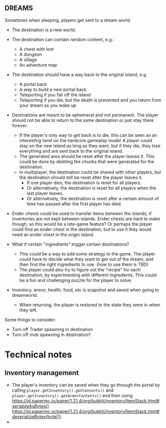 DREAMS
-------------
Sometimes when sleeping, players get sent to a dream world.
- The destination is a new world.
- The destination can contain random content, e.g.:
  - A chest with loot
  - A dungeon
  - A village
  - An adventure map

- The destination should have a way back to the original island, e.g.
    - A portal back
    - A way to build a new portal back
    - Teleporting if you fall off the island
    - Teleporting if you die, but the death is prevented and you return from your dream as you wake up

- Destinations are meant to be ephemeral and not permanent. The player should
  not be able to return to the same destination or just stay there forever.
  - If the player's only way to get back is to die, this can be seen as an interesting
    twist on the hardcore gameplay mode! A player could stay on the new island
    as long as they want, but if they die, they lose everything and are sent back
    to the original island.
  - The generated area should be reset after the player leaves it. This could be done
    by deleting the chunks that were generated for the destination.
  - In multiplayer, the destination could be shared with other players, but the
    destination should still be reset after the player leaves it.
    - If one player dies, the destination is reset for all players.
    - Or alternatively, the destination is reset for all players when the last player leaves.
    - Or alternatively, the destination is reset after a certain amount of time has passed
      after the first player has died.

- Ender chests could be used to transfer items between the islands, if inventories
  are not kept between islands. Ender chests are hard to make though, so this
  would be a late-game feature? Or perhaps the player could find an ender chest in
  the destination, but to use it they would need an ender chest in the origin island.
  
- What if certain "ingredients" trigger certain destinations?
  - This could be a way to add some strategy to the game. The player
      could have to decide what they want to get out of the dream, and then find the
      right ingredients to use. (how to use them is TBD)
  - The player could also try to figure out
      the "recipe" for each destination, by experimenting with different ingredients.
      This could be a fun and challenging puzzle for the player to solve.
 
- Inventory, armor, health, food, etc is snapshot and saved when going to dreamworld.
    - When returning, the player is restored to the state they were in when they left.

Some things to consider:
- Turn off Trader spawning in destination
- Turn off mob spawning in destination?
  

# Technical notes
## Inventory management
- The player's inventory can be saved when they go through the portal by calling
  `player.getInventory().getContents()` and `player.getInventory().getArmorContents()` and then using
  https://jd.papermc.io/paper/1.21.4/org/bukkit/inventory/ItemStack.html#serializeAsBytes()
  https://jd.papermc.io/paper/1.21.4/org/bukkit/inventory/ItemStack.html#deserializeBytes(byte[])
- 
